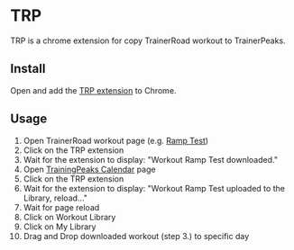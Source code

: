 # TRP

TRP is a chrome extension for copy TrainerRoad workout to TrainerPeaks.

## Install

Open and add the [TRP extension](https://chrome.google.com/webstore/detail/trp/odffmkjolmpaekhfihdegbbohohngagb) to Chrome.

## Usage

1. Open TrainerRoad workout page (e.g. [Ramp Test](https://www.trainerroad.com/app/cycling/workouts/385142-ramp-test))
2. Click on the TRP extension
3. Wait for the extension to display: "Workout Ramp Test downloaded."
4. Open [TrainingPeaks Calendar](https://app.trainingpeaks.com/#calendar) page
5. Click on the TRP extension
6. Wait for the extension to display: "Workout Ramp Test uploaded to the Library, reload..."
7. Wait for page reload
8. Click on Workout Library
9. Click on My Library
10. Drag and Drop downloaded workout (step 3.) to specific day
